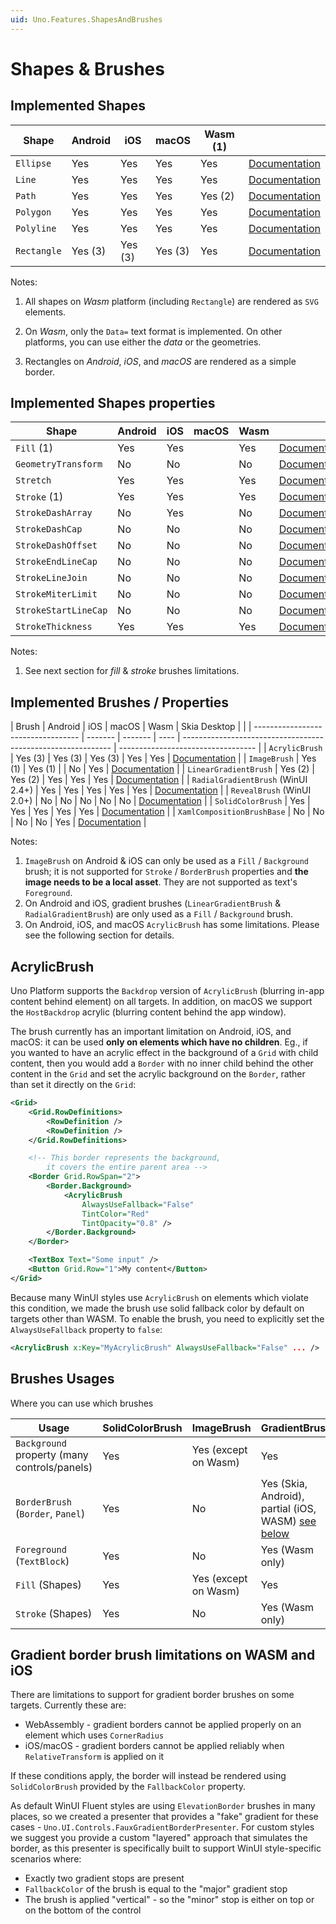 ```yaml
---
uid: Uno.Features.ShapesAndBrushes
---
```


# Shapes & Brushes

## Implemented Shapes

| Shape       | Android | iOS     | macOS   | Wasm (1) |                                                              |
| ----------- | ------- | ------- | ------- | -------- | ------------------------------------------------------------ |
| `Ellipse`   | Yes     | Yes     | Yes     | Yes      | [Documentation](https://learn.microsoft.com/windows/windows-app-sdk/api/winrt/microsoft.ui.xaml.shapes.ellipse) |
| `Line`      | Yes     | Yes     | Yes     | Yes      | [Documentation](https://learn.microsoft.com/windows/windows-app-sdk/api/winrt/microsoft.ui.xaml.shapes.line) |
| `Path`      | Yes     | Yes     | Yes     | Yes (2)  | [Documentation](https://learn.microsoft.com/windows/windows-app-sdk/api/winrt/microsoft.ui.xaml.shapes.path) |
| `Polygon`   | Yes     | Yes     | Yes     | Yes      | [Documentation](https://learn.microsoft.com/windows/windows-app-sdk/api/winrt/microsoft.ui.xaml.shapes.polygon) |
| `Polyline`  | Yes     | Yes     | Yes     | Yes      | [Documentation](https://learn.microsoft.com/windows/windows-app-sdk/api/winrt/microsoft.ui.xaml.shapes.polyline) |
| `Rectangle` | Yes (3) | Yes (3) | Yes (3) | Yes      | [Documentation](https://learn.microsoft.com/windows/windows-app-sdk/api/winrt/microsoft.ui.xaml.shapes.rectangle) |

Notes:

1. All shapes on _Wasm_ platform (including `Rectangle`) are rendered as `SVG` elements.

2. On _Wasm_, only the `Data=` text format is implemented.
   On other platforms, you can use either the _data_ or the geometries.

3. Rectangles on _Android_, _iOS_, and _macOS_ are rendered as a simple border.

## Implemented Shapes properties

| Shape                | Android | iOS  | macOS | Wasm    |                                                              |
| -------------------- | ------- | ---- | ----- | ------- | ------------------------------------------------------------ |
| `Fill` (1)           | Yes     | Yes  |       | Yes     | [Documentation](https://learn.microsoft.com/windows/windows-app-sdk/api/winrt/microsoft.ui.xaml.shapes.shape.fill) |
| `GeometryTransform`  | No      | No   |       | No      | [Documentation](https://learn.microsoft.com/windows/windows-app-sdk/api/winrt/microsoft.ui.xaml.shapes.shape.geometrytransform) |
| `Stretch`            | Yes     | Yes  |       | Yes     | [Documentation](https://learn.microsoft.com/windows/windows-app-sdk/api/winrt/microsoft.ui.xaml.shapes.shape.stretch) |
| `Stroke` (1)         | Yes     | Yes  |       | Yes     | [Documentation](https://learn.microsoft.com/windows/windows-app-sdk/api/winrt/microsoft.ui.xaml.shapes.shape.stroke) |
| `StrokeDashArray`    | No      | Yes  |       | No      | [Documentation](https://learn.microsoft.com/windows/windows-app-sdk/api/winrt/microsoft.ui.xaml.shapes.shape.strokedasharray) |
| `StrokeDashCap`      | No      | No   |       | No      | [Documentation](https://learn.microsoft.com/windows/windows-app-sdk/api/winrt/microsoft.ui.xaml.shapes.shape.strokedashcap) |
| `StrokeDashOffset`   | No      | No   |       | No      | [Documentation](https://learn.microsoft.com/windows/windows-app-sdk/api/winrt/microsoft.ui.xaml.shapes.shape.strokedashoffset) |
| `StrokeEndLineCap`   | No      | No   |       | No      | [Documentation](https://learn.microsoft.com/windows/windows-app-sdk/api/winrt/microsoft.ui.xaml.shapes.shape.strokeendlinecap) |
| `StrokeLineJoin`     | No      | No   |       | No      | [Documentation](https://learn.microsoft.com/windows/windows-app-sdk/api/winrt/microsoft.ui.xaml.shapes.shape.strokelinejoin) |
| `StrokeMiterLimit`   | No      | No   |       | No      | [Documentation](https://learn.microsoft.com/windows/windows-app-sdk/api/winrt/microsoft.ui.xaml.shapes.shape.strokemiterlimit) |
| `StrokeStartLineCap` | No      | No   |       | No      | [Documentation](https://learn.microsoft.com/windows/windows-app-sdk/api/winrt/microsoft.ui.xaml.shapes.shape.strokestartlinecap) |
| `StrokeThickness`    | Yes     | Yes  |       | Yes     | [Documentation](https://learn.microsoft.com/windows/windows-app-sdk/api/winrt/microsoft.ui.xaml.shapes.shape.strokethickness) |

Notes:

1. See next section for _fill_ & _stroke_ brushes limitations.

## Implemented Brushes / Properties

| Brush                              | Android | iOS     | macOS | Wasm | Skia Desktop |                                                             |
| ---------------------------------- | ------- | ------- | ---- | ------------------------------------------------------------ | ---------------------------------- |
| `AcrylicBrush`                     | Yes (3) | Yes (3) | Yes (3) | Yes   | Yes | [Documentation](https://learn.microsoft.com/windows/windows-app-sdk/api/winrt/microsoft.ui.xaml.media.acrylicbrush) |
| `ImageBrush`                       | Yes (1) | Yes (1) |  | No   | Yes | [Documentation](https://learn.microsoft.com/windows/windows-app-sdk/api/winrt/microsoft.ui.xaml.media.imagebrush) |
| `LinearGradientBrush` | Yes (2) | Yes (2) | Yes  | Yes | Yes | [Documentation](https://learn.microsoft.com/windows/windows-app-sdk/api/winrt/microsoft.ui.xaml.media.lineargradientbrush) |
| `RadialGradientBrush` (WinUI 2.4+) | Yes | Yes  | Yes  | Yes | Yes | [Documentation](https://learn.microsoft.com/windows/windows-app-sdk/api/winrt/microsoft.ui.xaml.media.radialgradientbrush) |
| `RevealBrush` (WinUI 2.0+) | No     | No     | No   | No  | No  | [Documentation](https://learn.microsoft.com/windows/winui/api/microsoft.ui.xaml.media.revealbrush) |
| `SolidColorBrush`                  | Yes     | Yes     | Yes  | Yes  | Yes | [Documentation](https://learn.microsoft.com/windows/windows-app-sdk/api/winrt/microsoft.ui.xaml.media.solidcolorbrush) |
| `XamlCompositionBrushBase`         | No      | No      | No    | No   | Yes | [Documentation](https://learn.microsoft.com/windows/windows-app-sdk/api/winrt/microsoft.ui.xaml.media.xamlcompositionbrushbase) |

Notes:

1. `ImageBrush` on Android & iOS can only be used as a `Fill` / `Background` brush; it is not supported for `Stroke`  / `BorderBrush` properties and **the image needs to be a local asset**. They are not supported as text's `Foreground`.
2. On Android and iOS, gradient brushes (`LinearGradientBrush` & `RadialGradientBrush`) are only used as a `Fill` / `Background` brush.
3. On Android, iOS, and macOS `AcrylicBrush` has some limitations. Please see the following section for details.

## AcrylicBrush

Uno Platform supports the `Backdrop` version of `AcrylicBrush` (blurring in-app content behind element) on all targets. In addition, on macOS we support the `HostBackdrop` acrylic (blurring content behind the app window).

The brush currently has an important limitation on Android, iOS, and macOS: it can be used **only on elements which have no children**. Eg., if you wanted to have an acrylic effect in the background of a `Grid` with child content, then you would add a `Border` with no inner child behind the other content in the `Grid` and set the acrylic background on the `Border`, rather than set it directly on the `Grid`:

```xml
<Grid>
    <Grid.RowDefinitions>
        <RowDefinition />
        <RowDefinition />
    </Grid.RowDefinitions>

    <!-- This border represents the background,
        it covers the entire parent area -->
    <Border Grid.RowSpan="2">
        <Border.Background>
            <AcrylicBrush
                AlwaysUseFallback="False"
                TintColor="Red"
                TintOpacity="0.8" />
        </Border.Background>
    </Border>

    <TextBox Text="Some input" />
    <Button Grid.Row="1">My content</Button>
</Grid>

```

Because many WinUI styles use `AcrylicBrush` on elements which violate this condition, we made the brush use solid fallback color by default on targets other than WASM. To enable the brush, you need to explicitly set the `AlwaysUseFallback` property to `false`:

```xml
<AcrylicBrush x:Key="MyAcrylicBrush" AlwaysUseFallback="False" ... />
```

## Brushes Usages

Where you can use which brushes

| Usage                                        | SolidColorBrush | ImageBrush           | GradientBrush   |
| -------------------------------------------- | --------------- | -------------------- | --------------- |
| `Background` property (many controls/panels) | Yes             | Yes (except on Wasm) | Yes             |
| `BorderBrush` (`Border`, `Panel`)            | Yes             | No                   | Yes (Skia, Android), partial (iOS, WASM) [see below](#gradient-border-brush-limitations-on-wasm-and-ios) |
| `Foreground` (`TextBlock`)                   | Yes             | No                   | Yes (Wasm only) |
| `Fill` (Shapes)                              | Yes             | Yes (except on Wasm) | Yes             |
| `Stroke` (Shapes)                            | Yes             | No                   | Yes (Wasm only) |

## Gradient border brush limitations on WASM and iOS

There are limitations to support for gradient border brushes on some targets. Currently these are:

- WebAssembly - gradient borders cannot be applied properly on an element which uses `CornerRadius`
- iOS/macOS - gradient borders cannot be applied reliably when `RelativeTransform` is applied on it

If these conditions apply, the border will instead be rendered using `SolidColorBrush` provided by the `FallbackColor` property.

As default WinUI Fluent styles are using `ElevationBorder` brushes in many places, so we created a presenter that provides a "fake" gradient for these cases - `Uno.UI.Controls.FauxGradientBorderPresenter`. For custom styles we suggest you provide a custom "layered" approach that simulates the border, as this presenter is specifically built to support WinUI style-specific scenarios where:

- Exactly two gradient stops are present
- `FallbackColor` of the brush is equal to the "major" gradient stop
- The brush is applied "vertical" - so the "minor" stop is either on top or on the bottom of the control
